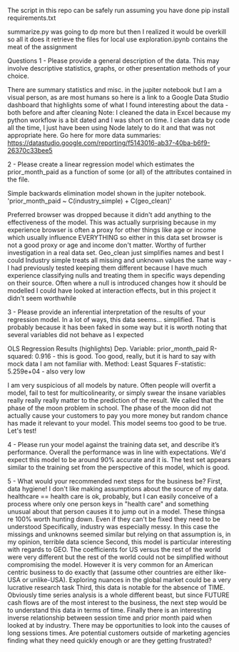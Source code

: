 The script in this repo can be safely run assuming you have done pip install requirements.txt

summarize.py was going to dp more but then I realized it would be overkill so all it does it retrieve the files for local use
exploration.ipynb contains the meat of the assignment

Questions
1 - Please provide a general description of the data. This may involve descriptive statistics, graphs, or other presentation methods of your choice.

There are summary statistics and misc. in the jupiter notebook but I am a visual person, as are most humans so here is a link to a Google Data Studio dashboard that highlights some of what I found interesting about the data - both before and after cleaning
Note: I cleaned the data in Excel because my python workflow is a bit dated and I was short on time. I clean data by code all the time, I just have been using Node lately to do it and that was not appropriate here.
Go here for more data summaries: https://datastudio.google.com/reporting/f5143016-ab37-40ba-b6f9-26370c33bee5

2 - Please create a linear regression model which estimates the prior_month_paid as a function of some (or
all) of the attributes contained in the file.

Simple backwards elimination model shown in the jupiter notebook.
'prior_month_paid ~ C(industry_simple) + C(geo_clean)'

Preferred browser was dropped because it didn't add anything to the effectiveness of the model. This was actually surprising because in my experience browser is often a proxy for other things like age or income which usually influence EVERYTHING so either in this data set browser is not a good proxy or age and income don't matter. Worthy of further investigation in a real data set.
Geo_clean just simplifies names and best I could
Industry simple treats all missing and unknown values the same way - I had previously tested keeping them different because I have much experience classifying nulls and treating them in specific ways depending on their source. Often where a null is introduced changes how it should be modelled
I could have looked at interaction effects, but in this project it didn't seem worthwhile

3 - Please provide an inferential interpretation of the results of your regression model.
In a lot of ways, this data seems... simplified. That is probably because it has been faked in some way but it is worth noting that several variables did not behave as I expected

OLS Regression Results (highlights)
Dep. Variable:	prior_month_paid
R-squared:	0.916 - this is good. Too good, really, but it is hard to say with mock data I am not familiar with.
Method:	Least Squares	F-statistic:	5.259e+04 - also very low

I am very suspicious of all models by nature. Often people will overfit a model, fail to test for multicolinearity, or simply swear the insane variables really really really matter to the prediction of the result. We called that the phase of the moon problem in school. The phase of the moon did not actually cause your customers to pay you more money but random chance has made it relevant to your model.
This model seems too good to be true. Let's test!

4 - Please run your model against the training data set, and describe it’s performance.
Overall the performance was in line with expectations. We'd expect this model to be around 90% accurate and it is. The test set appears similar to the training set from the perspective of this model, which is good.

5 - What would your recommended next steps for the business be?
First, data hygiene! I don't like making assumptions about the source of my data. healthcare == health care is ok, probably, but I can easily conceive of a process where only one person keys in "health care" and something unusual about that person causes it to jump out in a model. These thingsa re 100% worth hunting down. Even if they can't be fixed they need to be understood
Specifically, industry was especially messy. In this case the missings and unknowns seemed similar but relying on that assumption is, in my opinion, terrible data science
Second, this model is particular interesting with regards to GEO. The coefficients for US versus the rest of the world were very different but the rest of the world could not be simplified without compromising the model. However it is very common for an American centric business to do exactly that (assume other countries are either like-USA or unlike-USA). Exploring nuances in the global market could be a very lucrative research task
Third, this data is notable for the absence of TIME. Obviously time series analysis is a whole different beast, but since FUTURE cash flows are of the most interest to the business, the next step would be to understand this data in terms of time.
Finally there is an interesting inverse relationship between session time and prior month paid when looked at by industry. There may be opportunities to look into the causes of long sessions times. Are potential customers outside of marketing agencies finding what they need quickly enough or are they getting frustrated?
